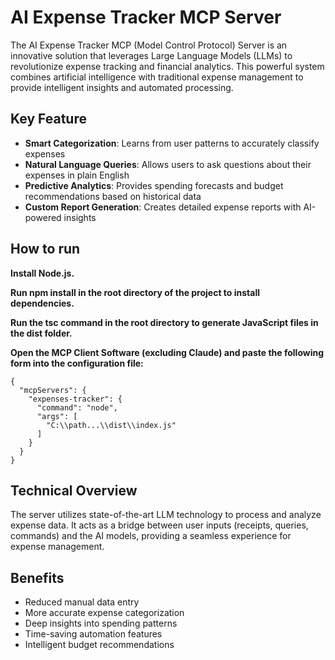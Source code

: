 # AI Expense Tracker MCP Server

The AI Expense Tracker MCP (Model Control Protocol) Server is an innovative solution that leverages Large Language Models (LLMs) to revolutionize expense tracking and financial analytics. This powerful system combines artificial intelligence with traditional expense management to provide intelligent insights and automated processing.

## Key Feature
- **Smart Categorization**: Learns from user patterns to accurately classify expenses
- **Natural Language Queries**: Allows users to ask questions about their expenses in plain English
- **Predictive Analytics**: Provides spending forecasts and budget recommendations based on historical data
- **Custom Report Generation**: Creates detailed expense reports with AI-powered insights

## How to run

**Install Node.js.**

**Run npm install in the root directory of the project to install dependencies.**

**Run the tsc command in the root directory to generate JavaScript files in the dist folder.**

**Open the MCP Client Software (excluding Claude) and paste the following form into the configuration file:**

```
{
  "mcpServers": { 
    "expenses-tracker": {
      "command": "node",
      "args": [
        "C:\\path...\\dist\\index.js"
      ]
    }
  }
}
```



## Technical Overview

The server utilizes state-of-the-art LLM technology to process and analyze expense data. It acts as a bridge between user inputs (receipts, queries, commands) and the AI models, providing a seamless experience for expense management.

## Benefits

- Reduced manual data entry
- More accurate expense categorization
- Deep insights into spending patterns
- Time-saving automation features
- Intelligent budget recommendations
